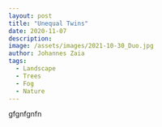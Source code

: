 ```yaml
---
layout: post
title: "Unequal Twins"
date: 2020-11-07
description: 
image: /assets/images/2021-10-30_Duo.jpg
author: Johannes Zaia
tags: 
  - Landscape
  - Trees
  - Fog
  - Nature
---
```

   gfgnfgnfn